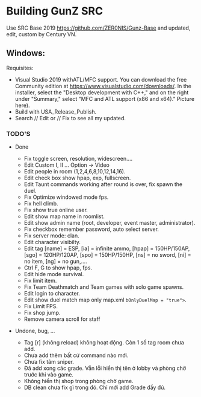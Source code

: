 # Building GunZ SRC
Use SRC Base 2019 https://github.com/ZER0NIS/Gunz-Base and updated, edit, custom by Century VN.

## Windows:
Requisites:

* Visual Studio 2019 withATL/MFC support. You can download the free Community edition at https://www.visualstudio.com/downloads/. In the installer, select the "Desktop development with C++," and on the right under "Summary," select "MFC and ATL support (x86 and x64)." Picture here).
* Build with USA_Release_Publish.
* Search // Edit or // Fix to see all my updated.

### TODO'S
* Done
	- Fix toggle screen, resolution, widescreen....
	- Edit Custom I, II ... Option -> Video
	- Edit people in room (1,2,4,6,8,10,12,14,16).
	- Edit check box show hpap, exp, fullscreen.
	- Edit Taunt commands working after round is over, fix spawn the duel.
	- Fix Optimize windowed mode fps.
	- Fix hell climb.
	- Fix show true online user.
	- Edit show map name in roomlist.
	- Edit show admin name (root, developer, event master, administrator).
	- Fix checkbox remember password, auto select server.
	- Fix server mode: clan.
	- Edit character visibilty.
	- Edit tag [name] = ESP, [ia] = infinite ammo, [hpap] = 150HP/150AP, [sgo] = 120HP/120AP, [spo] = 150HP/150HP, [ns] = no sword, [ni] = no item, [ng] = no gun,....
	- Ctrl F, G to show hpap, fps.
	- Edit hide mode survival.
	- Fix limit item.
	- Fix Team Deathmatch and Team games with solo game spawns.
	- Edit login to character.
	- Edit show duel match map only map.xml `bOnlyDuelMap = "true">`.
	- Fix Limit FPS. 
	- Fix shop jump.
	- Remove camera scroll for staff


* Undone, bug, ...
	- Tag [r] (không reload) không hoạt động. Còn 1 số tag room chưa add.
	- Chưa add thêm bất cứ command nào mới.
	- Chưa fix tâm sniper.
	- Đã add xong các grade. Vẫn lỗi hiển thị tên ở lobby và phòng chờ trước khi vào game.
	- Không hiển thị shop trong phòng chờ game.
	- DB clean chưa fix gì trong đó. Chỉ mới add Grade đầy đủ.